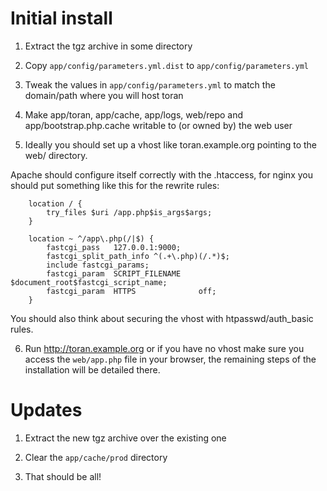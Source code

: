 # Initial install

1. Extract the tgz archive in some directory

2. Copy `app/config/parameters.yml.dist` to `app/config/parameters.yml`

3. Tweak the values in `app/config/parameters.yml` to match the domain/path where you will host toran

4. Make app/toran, app/cache, app/logs, web/repo and app/bootstrap.php.cache writable to (or owned by) the web user

5. Ideally you should set up a vhost like toran.example.org pointing to the web/ directory. 

Apache should configure itself correctly with the .htaccess, for nginx you should put something like this for the rewrite rules:

        location / {
            try_files $uri /app.php$is_args$args;
        }

        location ~ ^/app\.php(/|$) {
            fastcgi_pass   127.0.0.1:9000;
            fastcgi_split_path_info ^(.+\.php)(/.*)$;
            include fastcgi_params;
            fastcgi_param  SCRIPT_FILENAME    $document_root$fastcgi_script_name;
            fastcgi_param  HTTPS              off;
        }

You should also think about securing the vhost with htpasswd/auth_basic rules.

6. Run http://toran.example.org or if you have no vhost make sure you access the `web/app.php` file in your browser, the remaining steps of the installation will be detailed there.

# Updates

1. Extract the new tgz archive over the existing one

2. Clear the `app/cache/prod` directory

3. That should be all!
